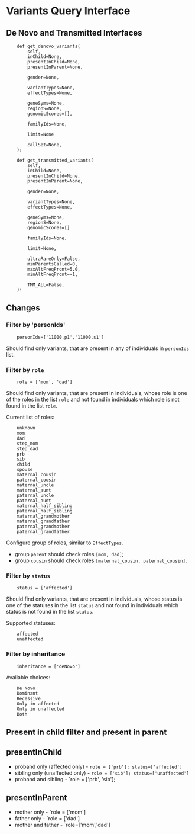 # Variants Query Interface

## De Novo and Transmitted Interfaces
```
    def get_denovo_variants(
        self, 
        inChild=None, 
        presentInChild=None,
        presentInParent=None, 

        gender=None,
        
        variantTypes=None, 
        effectTypes=None, 

        geneSyms=None,
        regionS=None, 
        genomicScores=[],

        familyIds=None, 

        limit=None

        callSet=None,
    ):
```

```
    def get_transmitted_variants(
        self, 
        inChild=None,
        presentInChild=None,
        presentInParent=None,

        gender=None,
        
        variantTypes=None,
        effectTypes=None,

        geneSyms=None,
        regionS=None,
        genomicScores=[]

        familyIds=None,

        limit=None,

        ultraRareOnly=False,
        minParentsCalled=0,
        maxAltFreqPrcnt=5.0,
        minAltFreqPrcnt=-1,

        TMM_ALL=False,
    ):
```


## Changes

### Filter by 'personIds'

```
    personIds=['11000.p1','11000.s1']
```

Should find only variants, that are present in any of individuals 
in `personIds` list.

### Filter by `role`

```
    role = ['mom', 'dad']
```

Should find only variants, that are present in individuals, whose role is one of
the roles in the list `role` and not found in individuals which 
role is not found in the list `role`.

Current list of roles:
```
    unknown
    mom
    dad
    step_mom
    step_dad
    prb
    sib
    child
    spouse
    maternal_cousin
    paternal_cousin
    maternal_uncle
    maternal_aunt
    paternal_uncle
    paternal_aunt
    maternal_half_sibling
    paternal_half_sibling
    maternal_grandmother
    maternal_grandfather
    paternal_grandmother
    paternal_grandfather
```

Configure group of roles, similar to `EffectTypes`.
* group `parent` should check roles `[mom, dad]`;
* group `cousin` should check roles `[maternal_cousin, paternal_cousin]`.


### Filter by `status`

```
    status = ['affected']
```

Should find only variants, that are present in individuals, whose status is one of
the statuses in the list `status` and not found in individuals which 
status is not found in the list `status`.

Supported statuses:
```
    affected
    unaffected
```



### Filter by inheritance

```
    inheritance = ['deNovo']
```

Available choices:
```
    De Novo
    Dominant
    Recessive
    Only in affected
    Only in unaffected
    Both
```

## Present in child filter and present in parent

## presentInChild

* proband only (affected only)   - `role = ['prb']; status=['affected']`
* sibling only (unaffected only) - `role = ['sib']; status=['unaffected']`
* proband and sibling            - `role = ['prb', 'sib'];

## presentInParent

* mother only - `role = ['mom']
* father only - `role = ['dad']
* mother and father - `role=['mom','dad']